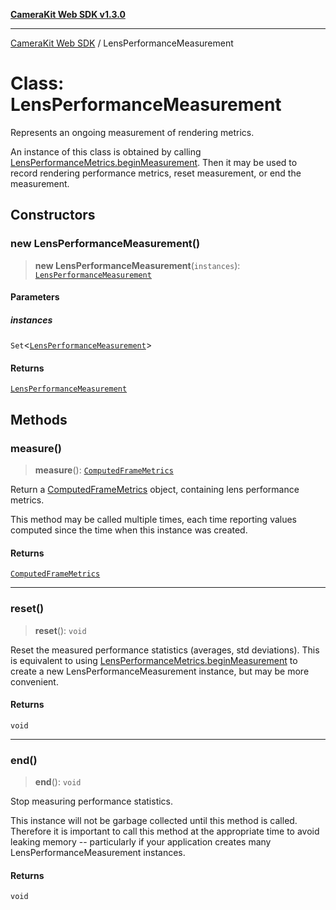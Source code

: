 [**CameraKit Web SDK v1.3.0**](../README.md)

***

[CameraKit Web SDK](../globals.md) / LensPerformanceMeasurement

# Class: LensPerformanceMeasurement

Represents an ongoing measurement of rendering metrics.

An instance of this class is obtained by calling [LensPerformanceMetrics.beginMeasurement](LensPerformanceMetrics.md#beginmeasurement). Then it may be
used to record rendering performance metrics, reset measurement, or end the measurement.

## Constructors

### new LensPerformanceMeasurement()

> **new LensPerformanceMeasurement**(`instances`): [`LensPerformanceMeasurement`](LensPerformanceMeasurement.md)

#### Parameters

##### instances

`Set`\<[`LensPerformanceMeasurement`](LensPerformanceMeasurement.md)\>

#### Returns

[`LensPerformanceMeasurement`](LensPerformanceMeasurement.md)

## Methods

### measure()

> **measure**(): [`ComputedFrameMetrics`](../interfaces/ComputedFrameMetrics.md)

Return a [ComputedFrameMetrics](../interfaces/ComputedFrameMetrics.md) object, containing lens performance metrics.

This method may be called multiple times, each time reporting values computed since the time when this instance
was created.

#### Returns

[`ComputedFrameMetrics`](../interfaces/ComputedFrameMetrics.md)

***

### reset()

> **reset**(): `void`

Reset the measured performance statistics (averages, std deviations). This is equivalent to using
[LensPerformanceMetrics.beginMeasurement](LensPerformanceMetrics.md#beginmeasurement) to create a new LensPerformanceMeasurement instance, but may be
more convenient.

#### Returns

`void`

***

### end()

> **end**(): `void`

Stop measuring performance statistics.

This instance will not be garbage collected until this method is called. Therefore it is important to call this
method at the appropriate time to avoid leaking memory -- particularly if your application creates many
LensPerformanceMeasurement instances.

#### Returns

`void`
